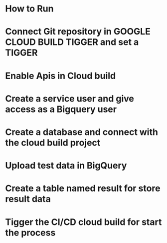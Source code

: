 # How to Run
# Connect Git repository in GOOGLE CLOUD BUILD TIGGER and set a TIGGER
# Enable Apis in Cloud build 
# Create a service user and give access as a Bigquery user
# Create a database and connect with the cloud build project
# Upload test data in BigQuery
# Create a table named result for store result data
# Tigger the CI/CD cloud build for start the process


